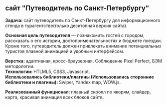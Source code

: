 <h2>сайт "Путеводитель по Санкт-Петербургу"</h2>

<b>Задача: </b>сайт путеводитель по Санкт-Петербургу для информационного стенда в турагентстве(только десктопная версия сайта).

<b>Основная цель путеводителя</b> — познакомить гостей с городом, рассказать о его истории, достопримечательностях и бюджете поездки. Кроме того, путеводитель должен привлекать внимание потенциальных туристов плавной анимацией и удобным интерфейсом.

<b>Верстка: </b>адаптивная, кросс-браузерная. Cоблюдение Pixel Perfect, БЭМ методологии.<br>
<b>Технологии: </b>HTLML5, CSS3, Javascript.<br>
<b>Использовались библиотеки/плагины (Использовались сторонние библиотеки и плагины): </b>Swiper, Yandex map, WOW.js.<br>

<b>Реализованный функционал: </b>плавный скролл по якорям, слайдер, карта, красивая анимация всех блоков сайтв.

